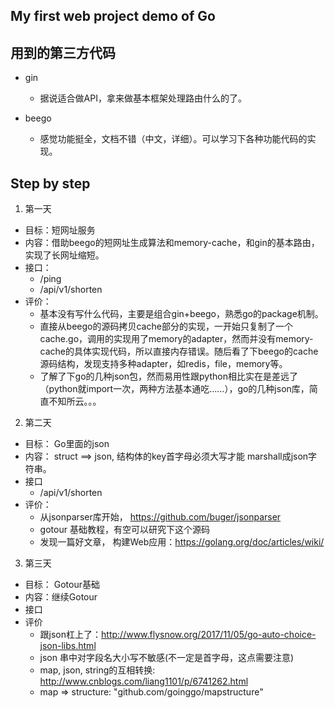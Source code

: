 ## My first web project demo of Go


## 用到的第三方代码
- gin
    - 据说适合做API，拿来做基本框架处理路由什么的了。

- beego
    - 感觉功能挺全，文档不错（中文，详细）。可以学习下各种功能代码的实现。


## Step by step
1. 第一天
- 目标：短网址服务
- 内容：借助beego的短网址生成算法和memory-cache，和gin的基本路由，实现了长网址缩短。
- 接口：
    - /ping
    - /api/v1/shorten
- 评价：
    - 基本没有写什么代码，主要是组合gin+beego，熟悉go的package机制。
    - 直接从beego的源码拷贝cache部分的实现，一开始只复制了一个cache.go，调用的实现用了memory的adapter，然而并没有memory-cache的具体实现代码，所以直接内存错误。随后看了下beego的cache源码结构，发现支持多种adapter，如redis，file，memory等。
    - 了解了下go的几种json包，然而易用性跟python相比实在是差远了（python就import一次，两种方法基本通吃……），go的几种json库，简直不知所云。。。

2. 第二天
- 目标： Go里面的json
- 内容： struct ==> json, 结构体的key首字母必须大写才能 marshall成json字符串。
- 接口
    - /api/v1/shorten
- 评价：
    - 从jsonparser库开始， https://github.com/buger/jsonparser
    - gotour 基础教程，有空可以研究下这个源码
    - 发现一篇好文章， 构建Web应用：https://golang.org/doc/articles/wiki/

3. 第三天
- 目标： Gotour基础
- 内容：继续Gotour
- 接口
- 评价
    - 跟json杠上了：http://www.flysnow.org/2017/11/05/go-auto-choice-json-libs.html
    - json 串中对字段名大小写不敏感(不一定是首字母，这点需要注意)
    - map, json, string的互相转换: http://www.cnblogs.com/liang1101/p/6741262.html
    - map => structure: "github.com/goinggo/mapstructure"